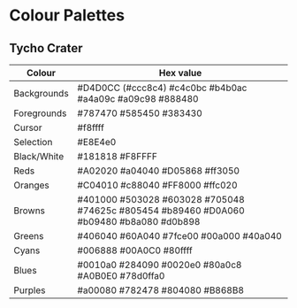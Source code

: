 # Colour Palettes

## Tycho Crater

| Colour    | Hex value |
|-----------|-----------|
|Backgrounds| #D4D0CC (#ccc8c4) #c4c0bc #b4b0ac #a4a09c #a09c98 #888480
|Foregrounds| #787470 #585450 #383430
|Cursor     | #f8ffff
|Selection  | #E8E4e0
|Black/White| #181818 #F8FFFF
|Reds       | #A02020 #a04040 #D05868 #ff3050
|Oranges    | #C04010 #c88040 #FF8000 #ffc020
|Browns     | #401000 #503028 #603028 #705048 #74625c #805454 #b89460 #D0A060 #b09480 #b8a080 #d0b898
|Greens     | #406040 #60A040 #7fce00 #00a000 #40a040
|Cyans      | #006888 #00A0C0 #80ffff
|Blues      | #0010a0 #284090 #0020e0 #80a0c8 #A0B0E0 #78d0ffa0
|Purples    | #a00080 #782478 #804080 #B868B8